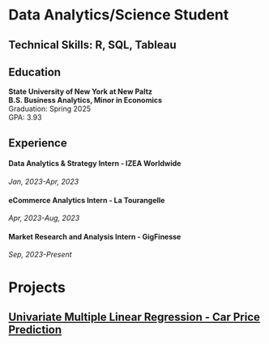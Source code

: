 # Data Analytics/Science Student

## Technical Skills: R, SQL, Tableau


## Education  
**State University of New York at New Paltz**  
**B.S. Business Analytics, Minor in Economics**  
Graduation: Spring 2025  
GPA: 3.93

## Experience
#### Data Analytics & Strategy Intern - IZEA Worldwide
*Jan, 2023-Apr, 2023*

#### eCommerce Analytics Intern - La Tourangelle
*Apr, 2023-Aug, 2023*

#### Market Research and Analysis Intern - GigFinesse
*Sep, 2023-Present*

# Projects

## [Univariate Multiple Linear Regression - Car Price Prediction](Multi-Linear-Reg-Car-Proj.pdf)




